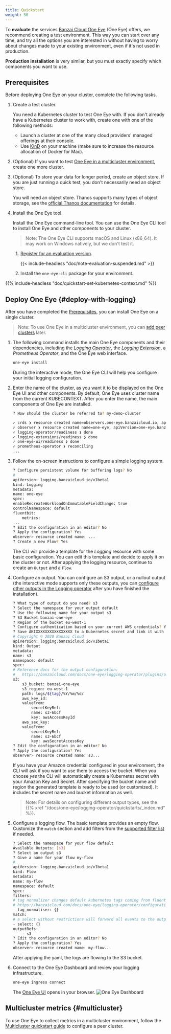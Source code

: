 ```yaml
---
title: Quickstart
weight: 50
---
```


To **evaluate** the services [Banzai Cloud One Eye](/products/one-eye/) (One Eye) offers, we recommend creating a test environment.
This way you can start over any time, and try all the options you are interested in without having to worry about changes made to your existing environment, even if it's not used in production.

**Production installation** is very similar, but you must exactly specify which components you want to use.

## Prerequisites

Before deploying One Eye on your cluster, complete the following tasks.

1. Create a test cluster.

    You need a Kubernetes cluster to test One Eye with. If you don't already have a Kubernetes cluster to work with, create one with one of the following methods:

    - Launch a cluster at one of the many cloud providers' managed offerings at their console.
    - Use [KinD](https://kind.sigs.k8s.io/docs/user/quick-start/) on your machine (make sure to increase the resource allocation of Docker for Mac).

    <!-- FIXME: Resource requirements? -->

1. (Optional) If you want to test [One Eye in a multicluster environment](/docs/one-eye/quickstart/multicluster/), create one more cluster.
1. (Optional) To store your data for longer period, create an object store. If you are just running a quick test, you don't necessarily need an object store.

    You will need an object store. Thanos supports many types of object storage, see the [official Thanos documentation](https://thanos.io/tip/thanos/storage.md/) for details.

1. Install the One Eye tool.

    Install the One Eye command-line tool. You can use the One Eye CLI tool to install One Eye and other components to your cluster.
    > Note: The One Eye CLI supports macOS and Linux (x86_64). It may work on Windows natively, but we don't test it.

    1. [Register for an evaluation version](/products/try-one-eye/).

        {{< include-headless "doc/note-evaluation-suspended.md" >}}

    1. Install the `one-eye-cli` package for your environment.

{{% include-headless "doc/quickstart-set-kubernetes-context.md" %}}

## Deploy One Eye {#deploy-with-logging}

After you have completed the [Prerequisites](#prerequisites), you can install One Eye on a single cluster.

> Note: To use One Eye in a multicluster environment, you can [add peer clusters](#multicluster) later.

1. The following command installs the main One Eye components and their dependencies, including the *[Logging Operator](/docs/one-eye/logging-operator/)*, the *[Logging Extension](/docs/one-eye/logging-extensions/)*, a *Prometheus Operator*, and the One Eye web interface.

    ```bash
    one-eye install
    ```

    During the interactive mode, the One Eye CLI will help you configure your initial logging configuration.

1. Enter the name of the cluster, as you want it to be displayed on the One Eye UI and other components. By default, One Eye uses cluster name from the current KUBECONTEXT. After you enter the name, the main components of One Eye are installed.

    ```bash
    ? How should the cluster be referred to? my-demo-cluster

    ✓ crds ❯ resource created name=observers.one-eye.banzaicloud.io, apiVersion=apiextensions.k8s.io/...
    ✓ observer ❯ resource created name=one-eye, apiVersion=one-eye.banzaicloud.io/v1alpha1, ...
    ✓ logging-operator/readiness ❯ done
    ✓ logging-extensions/readiness ❯ done
    ✓ one-eye-ui/readiness ❯ done
    ✓ prometheus-operator ❯ reconciling
    ...
    ```

1. Follow the on-screen instructions to configure a simple logging system.

    ```bash
    ? Configure persistent volume for buffering logs? No
    #
    apiVersion: logging.banzaicloud.io/v1beta1
    kind: Logging
    metadata:
    name: one-eye
    spec:
    enableRecreateWorkloadOnImmutableFieldChange: true
    controlNamespace: default
    fluentbit:
        metrics:
    ...
    ? Edit the configuration in an editor? No
    ? Apply the configuration? Yes
    observer> resource created name: ...
    ? Create a new Flow? Yes
    ```

    The CLI will provide a template for the *Logging* resource with some basic configuration.
    You can edit this template and decide to apply it on the cluster or not. After applying
    the logging resource, continue to create an `Output` and a `Flow`.

1. Configure an output. You can configure an S3 output, or a nullout output (the interactive mode supports only these outputs, you can [configure other outputs in the Logging operator](/docs/one-eye/logging-operator/) after you have finished the installation).

    ```bash
    ? What type of output do you need? s3
    ? Select the namespace for your output default
    ? Use the following name for your output s3
    ? S3 Bucket banzai-one-eye
    ? Region of the bucket eu-west-1
    ? Configure authentication based on your current AWS credentials? Yes
    ? Save AKIXXXXXXXXXXXXXXXX to a Kubernetes secret and link it with the output Yes
    # Copyright © 2020 Banzai Cloud
    apiVersion: logging.banzaicloud.io/v1beta1
    kind: Output
    metadata:
    name: s3
    namespace: default
    spec:
    # Reference docs for the output configuration:
    #   https://banzaicloud.com/docs/one-eye/logging-operator/plugins/outputs/s3
    s3:
        s3_bucket: banzai-one-eye
        s3_region: eu-west-1
        path: logs/${tag}/%Y/%m/%d/
        aws_key_id:
        valueFrom:
            secretKeyRef:
            name: s3-6bcf
            key: awsAccessKeyId
        aws_sec_key:
        valueFrom:
            secretKeyRef:
            name: s3-6bcf
            key: awsSecretAccessKey
    ? Edit the configuration in an editor? No
    ? Apply the configuration? Yes
    observer> resource created name: s3...
    ```

    If you have your Amazon credential configured in your environment, the CLI will ask if you want to use them to access the bucket. When you choose *yes* the CLI will automatically create a Kubernetes secret with your Amazon Key and Secret. After specifying the bucket name and region the generated template is ready to be used (or customized). It includes the secret name and bucket information as well.

    > Note: For details on configuring different output types, see the {{% xref "/docs/one-eye/logging-operator/quickstarts/_index.md" %}}.

1. Configure a logging flow. The basic template provides an empty flow. Customize the `match` section and add filters from the [supported filter list](/docs/one-eye/logging-operator/configuration/plugins/filters/) if needed.

    ```bash
    ? Select the namespace for your flow default
    Available Outputs: [s3]
    ? Select an output s3
    ? Give a name for your flow my-flow
    #
    apiVersion: logging.banzaicloud.io/v1beta1
    kind: Flow
    metadata:
    name: my-flow
    namespace: default
    spec:
    filters:
    # tag normalizer changes default kubernetes tags coming from fluentbit to the following format: namespace.pod.container
    # https://banzaicloud.com/docs/one-eye/logging-operator/configuration/plugins/filters/tagnormaliser/
    - tag_normaliser: {}
    match:
    # a select without restrictions will forward all events to the outputRefs
    - select: {}
    outputRefs:
        - s3
    ? Edit the configuration in an editor? No
    ? Apply the configuration? Yes
    observer> resource created name: my-flow...
    ```

    After applying the yaml, the logs are flowing to the S3 bucket.

1. Connect to the One Eye Dashboard and review your logging infrastructure.

    ```bash
    one-eye ingress connect
    ```

    The [One Eye UI](/docs/one-eye/configuration-overview/) opens in your browser.
    ![One Eye Dashboard](/docs/one-eye/configure-logging-infrastructure/configuration-overview/overview-nocallouts.png)

## Multicluster metrics {#multicluster}

To use One Eye to collect metrics in a multicluster environment, follow the [Multicluster quickstart guide](/docs/one-eye/quickstart/multicluster/) to configure a peer cluster.
